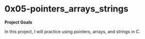 # 0x05-pointers_arrays_strings

**Project Goals**

In this project, I will practice using pointers, arrays, and strings in C.